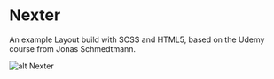 # Nexter

An example Layout build with SCSS and HTML5, based on the Udemy course from Jonas Schmedtmann.

![alt Nexter](https://github.com/dcschmid/nexter/blob/master/nexter.png)
